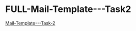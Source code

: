 # FULL-Mail-Template---Task2
<a href="https://glowing-cucurucho-4c923a.netlify.app/">Mail-Template---Task-2</a>
